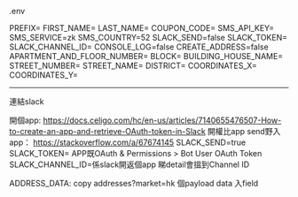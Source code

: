 .env

PREFIX=
FIRST_NAME=
LAST_NAME=
COUPON_CODE=
SMS_API_KEY=
SMS_SERVICE=zk
SMS_COUNTRY=52
SLACK_SEND=false
SLACK_TOKEN=
SLACK_CHANNEL_ID=
CONSOLE_LOG=false
CREATE_ADDRESS=false
APARTMENT_AND_FLOOR_NUMBER=
BLOCK=
BUILDING_HOUSE_NAME=
STREET_NUMBER=
STREET_NAME=
DISTRICT=
COORDINATES_X=
COORDINATES_Y=

---------------------------------

連結slack

開個app: https://docs.celigo.com/hc/en-us/articles/7140655476507-How-to-create-an-app-and-retrieve-OAuth-token-in-Slack
開權比app send野入app： https://stackoverflow.com/a/67674145
SLACK_SEND=true
SLACK_TOKEN= APP既OAuth & Permissions > Bot User OAuth Token
SLACK_CHANNEL_ID=係slack開返個app 睇detail會搵到Channel ID

ADDRESS_DATA: copy addresses?market=hk 個payload data 入field
